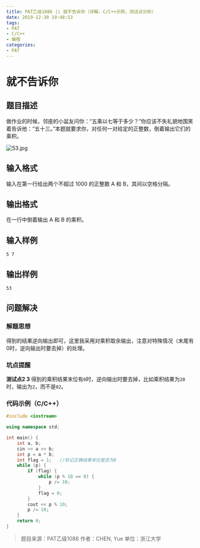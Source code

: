 ```yaml
---
title: PAT乙级1086 || 就不告诉你（详解，C/C++示例，测试点分析）
date: 2019-12-30 19:48:53
tags:
- PAT
- C/C++
- 编程
categories:
- PAT
---
```


# **就不告诉你**
## **题目描述**
做作业的时候，邻座的小盆友问你：“五乘以七等于多少？”你应该不失礼貌地围笑着告诉他：“五十三。”本题就要求你，对任何一对给定的正整数，倒着输出它们的乘积。

![53.jpg](https://images.ptausercontent.com/0c3a4497-27c3-45ea-9c8e-5a1ab2df48af.jpg)

## **输入格式**
输入在第一行给出两个不超过 1000 的正整数 A 和 B，其间以空格分隔。

## **输出格式**

在一行中倒着输出 A 和 B 的乘积。

## **输入样例**
```null
5 7
```
## **输出样例**
```null
53
```


## 问题解决
### 解题思想
得到的结果逆向输出即可，这里我采用对乘积取余输出，注意对特殊情况（末尾有0时，逆向输出时要去掉）的处理。

### 坑点提醒

**测试点2 3**
得到的乘积结果末位有`0`时，逆向输出时要去掉，比如乘积结果为`20`时，输出为`2`，而不是`02`。

### 代码示例（C/C++）

```cpp
#include <iostream>

using namespace std;

int main() {
    int a, b;
    cin >> a >> b;
    int p = a * b;
    int flag = 1;   //标记正确结果末位是否为0
    while (p) {
        if (flag) {
            while (p % 10 == 0) {
                p /= 10;
            }
            flag = 0;
        }
        cout << p % 10;
        p /= 10;
    }
    return 0;
}
```
>题目来源：PAT乙级1086
>作者：CHEN, Yue
>单位：浙江大学